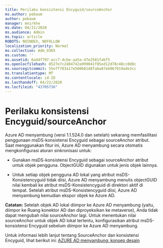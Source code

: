```yaml
---
title: Perilaku konsistensi Encyguid/sourceAnchor
ms.author: pebaum
author: pebaum
manager: mnirkhe
ms.date: 04/21/2020
ms.audience: Admin
ms.topic: article
ROBOTS: NOINDEX, NOFOLLOW
localization_priority: Normal
ms.collection: Adm_O365
ms.custom: ''
ms.assetid: 6a44f797-acc7-4cbe-aa5a-47e2581fabf5
ms.openlocfilehash: 8527e7c2404742a999041f85ed12d78c48cc0d8c
ms.sourcegitcommit: 55eff703a17e500681d8fa6a87eb067019ade3cc
ms.translationtype: MT
ms.contentlocale: id-ID
ms.lasthandoff: 04/22/2020
ms.locfileid: "43705736"
---
```

# <a name="consistencyguid--sourceanchor-behavior"></a>Perilaku konsistensi Encyguid/sourceAnchor

Azure AD menyambung (versi 1.1.524.0 dan setelah) sekarang memfasilitasi penggunaan msDS-konsistensi Encyguid sebagai sourceAnchor atribut. Saat menggunakan fitur ini, Azure AD menyambung secara otomatis mengkonfigurasi aturan sinkronisasi untuk:
  
- Gunakan msDS-konsistensi Encyguid sebagai sourceAnchor atribut untuk objek pengguna. ObjectGUID digunakan untuk jenis objek lainnya.
    
- Untuk setiap objek pengguna AD lokal yang atribut msDS-Konsistencyguid tidak diisi, Azure AD menyambung menulis objectGUID nilai kembali ke atribut msDS-Konsistencyguid di direktori aktif di tempat. Setelah atribut msDS-Konsistencyguid diisi, Azure AD menyambung kemudian ekspor objek ke Azure AD.
    
 **Catatan:** Setelah objek AD lokal diimpor ke Azure AD menyambung (yaitu, diimpor ke Ruang konektor AD dan diproyeksikan ke metaverse), Anda tidak dapat mengubah nilai sourceAnchor lagi. Untuk menentukan nilai sourceAnchor untuk objek AD lokal tertentu, konfigurasikan atribut msDS-konsistensi Encyguid sebelum diimpor ke Azure AD menyambung. 
  
Untuk informasi lebih lanjut tentang SourceAnchor dan konsistensi Encyguid, lihat berikut ini: [AZURE AD menyambung: konsep desain](https://docs.microsoft.com/azure/active-directory/connect/active-directory-aadconnect-design-concepts)
  

